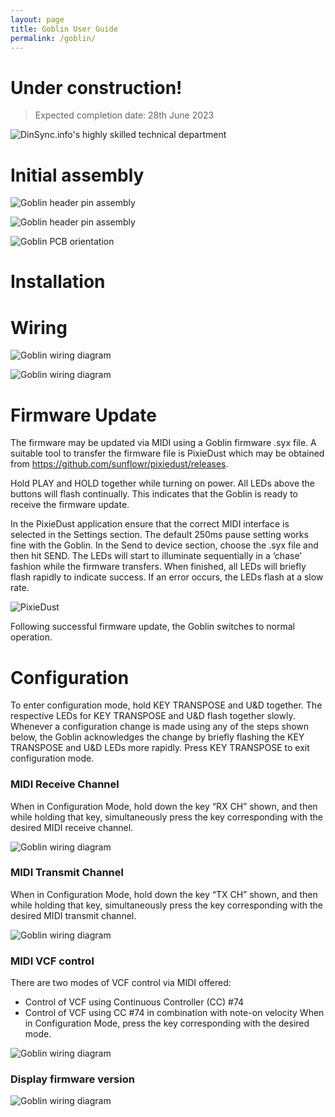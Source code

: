 ```yaml
---
layout: page
title: Goblin User Guide
permalink: /goblin/
---
```


# Under construction!

> Expected completion date: 28th June 2023

![DinSync.info's highly skilled technical department](/assets/goblin_under_construction.jpg)

# Initial assembly

![Goblin header pin assembly](/assets/goblin_assembly_1.jpg)


![Goblin header pin assembly](/assets/goblin_assembly_2.jpg)


![Goblin PCB orientation](/assets/goblin_fitted.jpg)


# Installation


# Wiring


![Goblin wiring diagram](/assets/goblin_wiring.png)


![Goblin wiring diagram](/assets/goblin_vcf_location.png)



# Firmware Update

The firmware may be updated via MIDI using a Goblin firmware .syx file. A suitable tool to transfer the firmware file is PixieDust which may be obtained from https://github.com/sunflowr/pixiedust/releases. 

Hold PLAY and HOLD together while turning on power. All LEDs above the buttons will flash continually. This indicates that the Goblin is ready to receive the firmware update.

In the PixieDust application ensure that the correct MIDI interface is selected in the Settings section. The default 250ms pause setting works fine with the Goblin. In the Send to device section, choose the .syx file and then hit SEND. The LEDs will start to illuminate sequentially in a ‘chase’ fashion while the firmware transfers. When finished, all LEDs will briefly flash rapidly to indicate success. If an error occurs, the LEDs flash at a slow rate. 


![PixieDust](/assets/goblin_pixiedust.png)


Following successful firmware update, the Goblin switches to normal operation.


# Configuration

To enter configuration mode, hold KEY TRANSPOSE and U&D together. The respective LEDs for KEY TRANSPOSE and U&D flash together slowly.
Whenever a configuration change is made using any of the steps shown below, the Goblin acknowledges the change by briefly flashing the KEY TRANSPOSE and U&D LEDs more rapidly.
Press KEY TRANSPOSE to exit configuration mode.


### MIDI Receive Channel

When in Configuration Mode, hold down the key “RX CH” shown, and then while holding that key, simultaneously press the key corresponding with the desired MIDI receive channel.


![Goblin wiring diagram](/assets/goblin_rx_ch.png)


### MIDI Transmit Channel

When in Configuration Mode, hold down the key “TX CH” shown, and then while holding that key, simultaneously press the key corresponding with the desired MIDI transmit channel.


![Goblin wiring diagram](/assets/goblin_tx_ch.png)


### MIDI VCF control

There are two modes of VCF control via MIDI offered:
- Control of VCF using Continuous Controller (CC) #74
- Control of VCF using CC #74 in combination with note-on velocity 
 When in Configuration Mode, press the key corresponding with the desired mode.


 ![Goblin wiring diagram](/assets/goblin_vcf_source.png)


### Display firmware version


![Goblin wiring diagram](/assets/goblin_sw_version.png)

